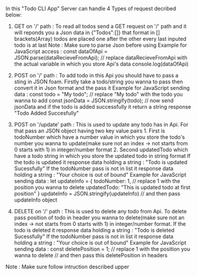 In this "Todo CLI App" Server can handle 4 Types of request decribed below:
1. GET on '/' path :
    To read all todos send a GET request on '/' path and it will reponds you a Json data in {"Todos":[]} that format in [] brackets(Array) todos are placed one after the other every last inputed todo is at last
    Note : Make sure to parse Json before using
Example for JavaScript access : 
    const dataOfApi = JSON.parse(dataRecieveFromApi); // replace dataRecieveFromApi with the actual variable in which you store Api's data
    console.log(dataOfApi)

2. POST on '/' path :
    To add todo in this Api you should have to pass a sting in JSON foam. Firstly take a todo/string you wanna to pass then convert it in Json format and the pass it
Example for JavaScript sending data : 
    const todo = "My todo"; // replace "My todo" with the todo you wanna to add
    const jsonData = JSON.stringify(todo);
    // now send jsonData and if the todo is added successfully it return a string response "Todo Added Succesfully"

3. POST on '/update' path :
    This is used to update any todo has in Api. For that pass an JSON object having two key value pairs
        1. First is todoNumber which have a number value in which you store the todo's number you wanna to update(make sure not an index -> not starts from 0 starts with 1) in integer/number format
        2. Second updatedTodo which have a todo string in which you store the updated todo in string format
    If the todo is updated it response data holding a string : "Todo is updated Sucessfully"
    If the todoNumber pass is not in list it response data holding a string : "Your choice is out of bound"
Example for JavaScript sending data : 
    let updateInfo = {
            todoNumber: 1, // replace 1 with the position you wanna to delete
            updatedTodo: "This is updated todo at first position"
        }
        updateInfo = JSON.stringify(updateInfo)
        // and then pass updateInfo object

4. DELETE on '/' path :
    This is used to delete any todo from Api. To delete pass position of todo in header you wanna to delete(make sure not an index -> not starts from 0 starts with 1) in integer/number format.
        If the todo is deleted it response data holding a string : "Todo is deleted Sucessfully"
        If the todoNumber pass is not in list it response data holding a string : "Your choice is out of bound"
Example for JavaScript sending data : 
    const deletePosition = 1; //  replace 1 with the position you wanna to delete
    // and then pass this deletePosition in headers

Note : Make sure follow intruction described upper